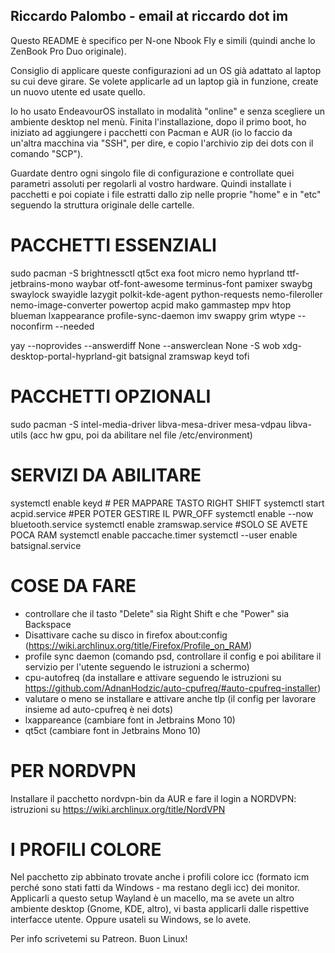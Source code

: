 ## Riccardo Palombo - email at riccardo dot im

Questo README è specifico per N-one Nbook Fly e simili (quindi anche lo ZenBook Pro Duo originale).

Consiglio di applicare queste configurazioni ad un OS già adattato al laptop su cui deve girare. Se volete applicarle ad un laptop già in funzione, create un nuovo utente ed usate quello.

Io ho usato EndeavourOS installato in modalità "online" e senza scegliere un ambiente desktop nel menù. Finita l'installazione, dopo il primo boot, ho iniziato ad aggiungere i pacchetti con Pacman e AUR (io lo faccio da un'altra macchina via "SSH", per dire, e copio l'archivio zip dei dots con il comando "SCP").

Guardate dentro ogni singolo file di configurazione e controllate quei parametri assoluti per regolarli al vostro hardware. Quindi installate i pacchetti e poi copiate i file estratti dallo zip nelle proprie "home" e in "etc" seguendo la struttura originale delle cartelle.

# PACCHETTI ESSENZIALI
sudo pacman -S brightnessctl qt5ct exa foot micro nemo hyprland ttf-jetbrains-mono waybar otf-font-awesome terminus-font pamixer swaybg swaylock swayidle lazygit polkit-kde-agent python-requests nemo-fileroller nemo-image-converter powertop acpid mako gammastep mpv htop blueman lxappearance profile-sync-daemon imv swappy grim wtype --noconfirm --needed

yay --noprovides --answerdiff None --answerclean None -S wob xdg-desktop-portal-hyprland-git batsignal zramswap keyd tofi

# PACCHETTI OPZIONALI
sudo pacman -S intel-media-driver libva-mesa-driver mesa-vdpau libva-utils (acc hw gpu, poi da abilitare nel file /etc/environment)

# SERVIZI DA ABILITARE
systemctl enable keyd # PER MAPPARE TASTO RIGHT SHIFT
systemctl start acpid.service #PER POTER GESTIRE IL PWR_OFF
systemctl enable --now bluetooth.service
systemctl enable zramswap.service #SOLO SE AVETE POCA RAM
systemctl enable paccache.timer
systemctl --user enable batsignal.service

# COSE DA FARE
- controllare che il tasto "Delete" sia Right Shift e che "Power" sia Backspace
- Disattivare cache su disco in firefox about:config (https://wiki.archlinux.org/title/Firefox/Profile_on_RAM)
- profile sync daemon (comando psd, controllare il config e poi abilitare il servizio per l'utente seguendo le istruzioni a schermo)
- cpu-autofreq (da installare e attivare seguendo le istruzioni su https://github.com/AdnanHodzic/auto-cpufreq/#auto-cpufreq-installer)
- valutare o meno se installare e attivare anche tlp (il config per lavorare insieme ad auto-cpufreq è nei dots)
- lxappareance (cambiare font in Jetbrains Mono 10)
- qt5ct (cambiare font in Jetbrains Mono 10)

# PER NORDVPN
Installare il pacchetto nordvpn-bin da AUR e fare il login a NORDVPN: istruzioni su https://wiki.archlinux.org/title/NordVPN

# I PROFILI COLORE
Nel pacchetto zip abbinato trovate anche i profili colore icc (formato icm perché sono stati fatti da Windows - ma restano degli icc) dei monitor. Applicarli a questo setup Wayland è un macello, ma se avete un altro ambiente desktop (Gnome, KDE, altro), vi basta applicarli dalle rispettive interfacce utente. Oppure usateli su Windows, se lo avete.

Per info scrivetemi su Patreon. Buon Linux!
